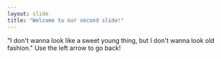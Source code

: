 ```yaml
---
layout: slide
title: "Welcome to our second slide!"
---
```

"I don't wanna look like a sweet young thing, but I don't wanna look old fashion."
Use the left arrow to go back!
